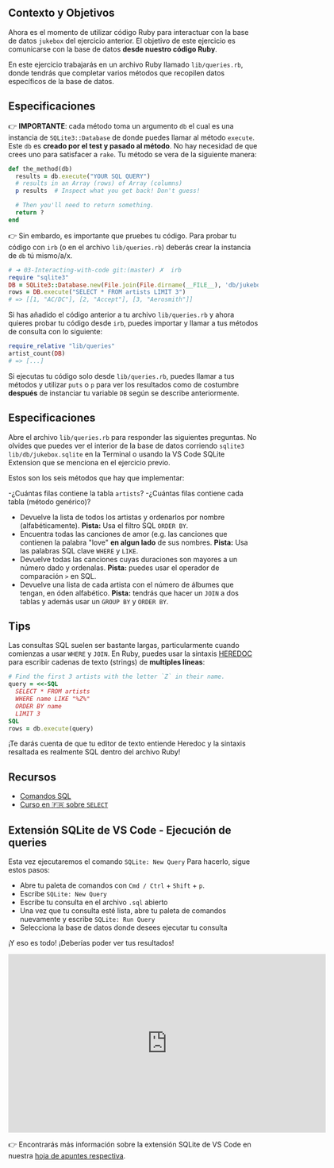 ## Contexto y Objetivos

Ahora es el momento de utilizar código Ruby para interactuar con la base de datos `jukebox` del ejercicio anterior. El objetivo de este ejercicio es comunicarse con la base de datos **desde nuestro código Ruby**.

En este ejercicio trabajarás en un archivo Ruby llamado `lib/queries.rb`, donde tendrás que completar varios métodos que recopilen datos específicos de la base de datos.

## Especificaciones

👉 **IMPORTANTE**: cada método toma un argumento `db` el cual es una instancia de `SQLite3::Database` de donde puedes llamar al método `execute`. Este `db` es **creado por el test y pasado al método**. No hay necesidad de que crees uno para satisfacer a `rake`. Tu método se vera de la siguiente manera:

```ruby
def the_method(db)
  results = db.execute("YOUR SQL QUERY")
  # results in an Array (rows) of Array (columns)
  p results  # Inspect what you get back! Don't guess!

  # Then you'll need to return something.
  return ?
end
```

👉 Sin embardo, es importante que pruebes tu código. Para probar tu código con `irb` (o en el archivo `lib/queries.rb`) deberás crear la instancia de `db` tú mismo/a/x.

```ruby
# ➜ 03-Interacting-with-code git:(master) ✗  irb
require "sqlite3"
DB = SQLite3::Database.new(File.join(File.dirname(__FILE__), 'db/jukebox.sqlite'))
rows = DB.execute("SELECT * FROM artists LIMIT 3")
# => [[1, "AC/DC"], [2, "Accept"], [3, "Aerosmith"]]
```

Si has añadido el código anterior a tu archivo `lib/queries.rb` y ahora quieres probar tu código desde `irb`, puedes importar y llamar a tus métodos de consulta con lo siguiente:

```ruby
require_relative "lib/queries"
artist_count(DB)
# => [...]
```

Si ejecutas tu código solo desde `lib/queries.rb`, puedes llamar a tus métodos y utilizar `puts` o `p` para ver los resultados como de costumbre **después** de instanciar tu variable `DB` según se describe anteriormente.

## Especificaciones

Abre el archivo `lib/queries.rb` para responder las siguientes preguntas. No olvides que puedes ver el interior de la base de datos corriendo `sqlite3 lib/db/jukebox.sqlite` en la Terminal o usando la VS Code SQLite Extension que se menciona en el ejercicio previo.

Estos son los seis métodos que hay que implementar:

-¿Cuántas filas contiene la tabla `artists`?
-¿Cuántas filas contiene cada tabla (método genérico)?

- Devuelve la lista de todos los artistas y ordenarlos por nombre (alfabéticamente). **Pista:** Usa el filtro SQL `ORDER BY`.
- Encuentra todas las canciones de amor (e.g. las canciones que contienen la palabra "love" **en algun lado** de sus nombres. **Pista:** Usa las palabras SQL clave `WHERE` y `LIKE`.
- Devuelve todas las canciones cuyas duraciones son mayores a un número dado y ordenalas. **Pista:** puedes usar el operador de comparación `>` en SQL.
- Devuelve una lista de cada artista con el número de álbumes que tengan, en óden alfabético. **Pista:** tendrás que hacer un `JOIN` a dos tablas y además usar un `GROUP BY` y `ORDER BY`.

## Tips

Las consultas SQL suelen ser bastante largas, particularmente cuando comienzas a usar `WHERE` y `JOIN`. En Ruby, puedes usar la sintaxis [HEREDOC](https://zaiste.net/heredoc_in_ruby/) para escribir cadenas de texto (strings) de **multiples líneas**:

```ruby
# Find the first 3 artists with the letter `Z` in their name.
query = <<-SQL
  SELECT * FROM artists
  WHERE name LIKE "%Z%"
  ORDER BY name
  LIMIT 3
SQL
rows = db.execute(query)
```

¡Te darás cuenta de que tu editor de texto entiende Heredoc y la sintaxis resaltada es realmente SQL dentro del archivo Ruby!

## Recursos

- [Comandos SQL](https://www.codecademy.com/article/sql-commands)
- [Curso en 🇫🇷 sobre `SELECT`](http://sqlpro.developpez.com/cours/sqlaz/select/#L3.4)

## Extensión SQLite de VS Code - Ejecución de queries

Esta vez ejecutaremos el comando `SQLite: New Query` Para hacerlo, sigue estos pasos:

- Abre tu paleta de comandos con `Cmd / Ctrl` + `Shift` + `p`.
- Escribe `SQLite: New Query`
- Escribe tu consulta en el archivo `.sql` abierto
- Una vez que tu consulta esté lista, abre tu paleta de comandos nuevamente y escribe `SQLite: Run Query`
- Selecciona la base de datos donde desees ejecutar tu consulta

¡Y eso es todo! ¡Deberías poder ver tus resultados!

<iframe src="https://player.vimeo.com/video/690525239?h=ca70e032e8" width="640" height="360" frameborder="0" webkitallowfullscreen mozallowfullscreen allowfullscreen></iframe>

👉 Encontrarás más información sobre la extensión SQLite de VS Code en nuestra [hoja de apuntes respectiva](https://kitt.lewagon.com/knowledge/cheatsheets/vs_code_sqlite_extension).
